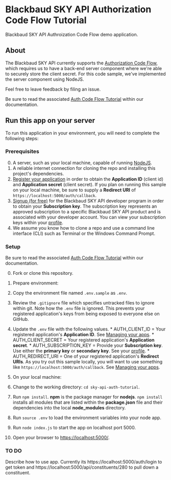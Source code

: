 # Blackbaud SKY API Authorization Code Flow Tutorial

Blackbaud SKY API Authroization Code Flow demo application.

## About

The Blackbaud SKY API currently supports the [Authorization Code Flow](https://apidocs.nxt.blackbaud-dev.com/docs/authorization/), which requires us to have a back-end server component where we're able to securely store the client secret.  For this code sample, we've implemented the server component using NodeJS.  

Feel free to leave feedback by filing an issue.

Be sure to read the associated [Auth Code Flow Tutorial](https://apidocs.nxt.blackbaud-dev.com/docs/authorization/auth-code-flow/tutorial/) within our documentation. 

## Run this app on your server

To run this application in your environment, you will need to complete the following steps:

### Prerequisites

0. A server, such as your local machine, capable of running [NodeJS](https://nodejs.org/en/).
0. A reliable internet connection for cloning the repo and installing this project's dependencies.
0. [Register your application](https://developer.nxt.blackbaud-dev.com/comingsoon) in order to obtain the **Application ID** (client id) and **Application secret** (client secret).  If you plan on running this sample on your local machine, be sure to supply a **Redirect URI** of `https://localhost:5000/auth/callback`.
0. [Signup (for free)](https://developer.nxt.blackbaud-dev.com/) for the Blackbaud SKY API developer program in order to obtain your **Subscription key**.  The subscription key represents an approved subscription to a specific Blackbaud SKY API product and is associated with your developer account. You can view your subscription keys within your [profile](https://developer.nxt.blackbaud-dev.com/developer). 
0. We assume you know how to clone a repo and use a command line interface (CLI) such as Terminal or the Windows Command Prompt.  

### Setup

Be sure to read the associated [Auth Code Flow Tutorial](https://apidocs.nxt.blackbaud-dev.com/docs/authorization/auth-code-flow/tutorial/) within our documentation. 

0. Fork or clone this repository.
0. Prepare environment:
  0. Copy the environment file named `.env.sample` as `.env`.
  0. Review the `.gitignore` file which specifies untracked files to ignore within git.  Note how the `.env` file is ignored. This prevents your registered application's keys from being exposed to everyone else on GitHub. 
  0. Update the `.env` file with the following values.
    * AUTH_CLIENT_ID = Your registered application's **Application ID**.  See [Managing your apps](https://apidocs.nxt.blackbaud-dev.com/docs/apps/).
    * AUTH_CLIENT_SECRET = Your registered application's **Application secret**.
    * AUTH_SUBSCRIPTION_KEY = Provide your **Subscription key**.  Use either the **primary key** or **secondary key**.  See your [profile](https://developer.nxt.blackbaud-dev.com/developer).
    * AUTH_REDIRECT_URI = One of your registered application's **Redirect URIs**. As you try out this sample locally, you will want to use something like `https://localhost:5000/auth/callback`.  See [Managing your apps](https://apidocs.nxt.blackbaud-dev.com/docs/apps/).

0. On your local machine:  
  0. Change to the working directory: `cd sky-api-auth-tutorial`.
  0. Run `npm install`.  **npm** is the package manager for **nodejs**.  `npm install` installs all modules that are listed within the **package.json** file and their dependencies into the local **node_modules** directory.  
  0. Run `source .env` to load the environment variables into your node app. 
  0. Run `node index.js` to start the app on localhost port 5000. 
  0. Open your browser to [https://localhost:5000/](https://localhost:5000/).
  
  ### TO DO
  
  Describe how to use app.  Currently its https://localhost:5000/auth/login to get token and https://localhost:5000/api/constituents/280 to pull down a constituent.